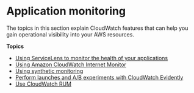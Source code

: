 # Application monitoring<a name="CloudWatch-Application-Monitoring-Sections"></a>

The topics in this section explain CloudWatch features that can help you gain operational visibility into your AWS resources\.

**Topics**
+ [Using ServiceLens to monitor the health of your applications](ServiceLens.md)
+ [Using Amazon CloudWatch Internet Monitor](CloudWatch-InternetMonitor.md)
+ [Using synthetic monitoring](CloudWatch_Synthetics_Canaries.md)
+ [Perform launches and A/B experiments with CloudWatch Evidently](CloudWatch-Evidently.md)
+ [Use CloudWatch RUM](CloudWatch-RUM.md)